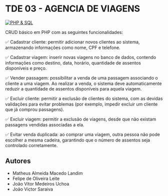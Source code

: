 # TDE 03 - AGENCIA DE VIAGENS 

[![PHP & SQL](https://skillicons.dev/icons?i=php,mysql	)](https://skillicons.dev)


CRUD básico em PHP com as seguintes funcionalidades:

✅ Cadastrar cliente: permitir adicionar novos clientes ao sistema, armazenando informações como nome, CPF e telefone.

✅ Cadastrar viagem: inserir novas viagens no banco de dados, contendo informações como destino, data, horário, quantidade de assentos disponíveis e preço.

✅ Vender passagem: possibilitar a venda de uma passagem associando o cliente a uma viagem. Ao realizar a venda, o sistema deve automaticamente reduzir a quantidade de assentos disponíveis para aquela viagem.

✅ Excluir cliente: permitir a exclusão de clientes do sistema, com as devidas validações para evitar problemas (por exemplo, impedir excluir um cliente que já comprou passagens).

✅ Excluir viagem: permitir a exclusão de viagens, desde que não existam passagens vendidas associadas a ela.

✅ Evitar venda duplicada: ao comprar uma viagem, outra pessoa não pode escolher a mesma cadeira, garantindo que o número de assentos seja controlado corretamente.

## Autores

- Matheus Almeida Macedo Landim
- Felipe de Oliveira Leite
- João Vitor Medeiros Uchoa
- João Victor Saraiva
